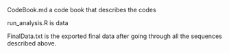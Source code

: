 CodeBook.md a code book that describes the codes 

run_analysis.R is data 

FinalData.txt is the exported final data after going through all the sequences described above.
